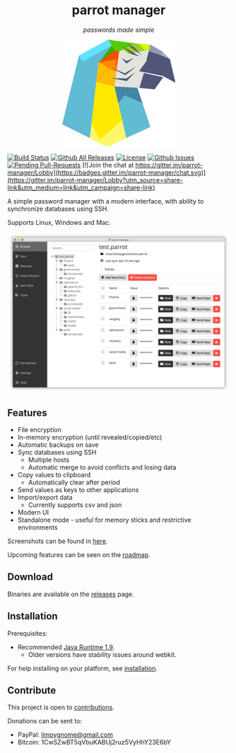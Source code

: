 <h1 align="center">
    parrot manager
</h1>
<p align="center">
    <i>passwords made simple</i>
</p>

<p align="center">
    <img src="parrot-manager/src/main/resources/icons/parrot-icon.png" alt="parrot logo" />
</p>

[![Build Status](https://travis-ci.org/limpygnome/parrot-manager.svg)](https://travis-ci.org/limpygnome/parrot-manager)
[![Github All Releases](https://img.shields.io/github/downloads/limpygnome/parrot-manager/total.svg)](https://github.com/limpygnome/parrot-manager)
[![License](http://img.shields.io/:license-mit-blue.svg?style=flat-square)](http://badges.mit-license.org)
[![Github Issues](http://githubbadges.herokuapp.com/limpygnome/parrot-manager/issues.svg?style=flat-square)](https://github.com/limpygnome/parrot-manager/issues)
[![Pending Pull-Requests](http://githubbadges.herokuapp.com/limpygnome/parrot-manager/pulls.svg?style=flat-square)](https://github.com/limpygnome/parrot-manager/pulls)
[![Join the chat at https://gitter.im/parrot-manager/Lobby](https://badges.gitter.im/parrot-manager/chat.svg)](https://gitter.im/parrot-manager/Lobby?utm_source=share-link&utm_medium=link&utm_campaign=share-link)

A simple password manager with a modern interface, with ability to synchronize databases using SSH.

Supports Linux, Windows and Mac.

<p align="center">
    <img src="docs/screenshots/7.0/parrot-window2.png" alt="Parrot manager window" />
</p>


## Features
- File encryption
- In-memory encryption (until revealed/copied/etc)
- Automatic backups on save
- Sync databases using SSH
    - Multiple hosts
    - Automatic merge to avoid conflicts and losing data
- Copy values to clipboard
    - Automatically clear after period
- Send values as keys to other applications
- Import/export data
    - Currently supports csv and json
- Modern UI
- Standalone mode - useful for memory sticks and restrictive environments

Screenshots can be found in [here](docs/screenshots).

Upcoming features can be seen on the [roadmap](ROADMAP.md).


## Download
Binaries are available on the [releases](https://github.com/limpygnome/parrot-manager/releases) page.


## Installation
Prerequisites:
- Recommended [Java Runtime 1.9](http://www.oracle.com/technetwork/java/javase/downloads/jre9-downloads-3848532.html).
    - Older versions have stability issues around webkit.

For help installing on your platform, see [installation](docs/installation.md).


## Contribute
This project is open to [contributions](CONTRIBUTING.md).

Donations can be sent to:
* PayPal: limpygnome@gmail.com
* Bitcoin: 1CwSZwBT5qVbuKABUj2ruz5VyHhY23E6bY
